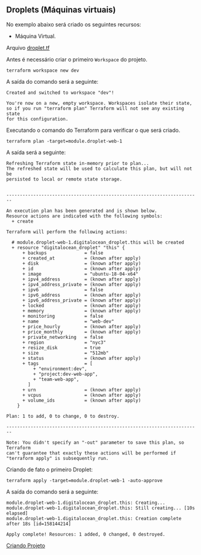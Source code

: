 ## Droplets (Máquinas virtuais)

No exemplo abaixo será criado os seguintes recursos:

* Máquina Virtual.

Arquivo [droplet.tf](/providers/digital-ocean/droplet.tf)

Antes é necessário criar o primeiro `Workspace` do projeto.

```
terraform workspace new dev
```
A saída do comando será a seguinte:

```
Created and switched to workspace "dev"!

You're now on a new, empty workspace. Workspaces isolate their state,
so if you run "terraform plan" Terraform will not see any existing state
for this configuration.
```

Executando o comando do Terraform para verificar o que será criado.

```
terraform plan -target=module.droplet-web-1
```

A saída será a seguinte:

```
Refreshing Terraform state in-memory prior to plan...
The refreshed state will be used to calculate this plan, but will not be
persisted to local or remote state storage.


------------------------------------------------------------------------

An execution plan has been generated and is shown below.
Resource actions are indicated with the following symbols:
  + create

Terraform will perform the following actions:

  # module.droplet-web-1.digitalocean_droplet.this will be created
  + resource "digitalocean_droplet" "this" {
      + backups              = false
      + created_at           = (known after apply)
      + disk                 = (known after apply)
      + id                   = (known after apply)
      + image                = "ubuntu-18-04-x64"
      + ipv4_address         = (known after apply)
      + ipv4_address_private = (known after apply)
      + ipv6                 = false
      + ipv6_address         = (known after apply)
      + ipv6_address_private = (known after apply)
      + locked               = (known after apply)
      + memory               = (known after apply)
      + monitoring           = false
      + name                 = "web-dev"
      + price_hourly         = (known after apply)
      + price_monthly        = (known after apply)
      + private_networking   = false
      + region               = "nyc3"
      + resize_disk          = true
      + size                 = "512mb"
      + status               = (known after apply)
      + tags                 = [
          + "environment:dev",
          + "project:dev-web-app",
          + "team-web-app",
        ]
      + urn                  = (known after apply)
      + vcpus                = (known after apply)
      + volume_ids           = (known after apply)
    }

Plan: 1 to add, 0 to change, 0 to destroy.

------------------------------------------------------------------------

Note: You didn't specify an "-out" parameter to save this plan, so Terraform
can't guarantee that exactly these actions will be performed if
"terraform apply" is subsequently run.
```

Criando de fato o primeiro Droplet:

```
terraform apply -target=module.droplet-web-1 -auto-approve
```

A saída do comando será a seguinte:

```
module.droplet-web-1.digitalocean_droplet.this: Creating...
module.droplet-web-1.digitalocean_droplet.this: Still creating... [10s elapsed]
module.droplet-web-1.digitalocean_droplet.this: Creation complete after 18s [id=158144214]

Apply complete! Resources: 1 added, 0 changed, 0 destroyed.
```

[Criando Projeto](project.md)